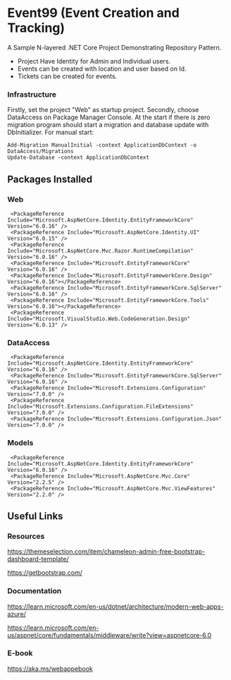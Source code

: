 # Event99 (Event Creation and Tracking)
A Sample N-layered .NET Core Project Demonstrating Repository Pattern.

* Project Have Identity for Admin and Individual users.
* Events can be created with location and user based on Id.
* Tickets can be created for events.


### Infrastructure
Firstly, set the project "Web" as startup project.
Secondly, choose DataAccess on Package Manager Console.
At the start if there is zero migration program should start a migration and database update with DbInitializer. For manual start:
```
Add-Migration ManualInitial -context ApplicationDbContext -o DataAccess/Migrations
Update-Database -context ApplicationDbContext
```
## Packages Installed

### Web
```
 <PackageReference Include="Microsoft.AspNetCore.Identity.EntityFrameworkCore" Version="6.0.16" />
 <PackageReference Include="Microsoft.AspNetCore.Identity.UI" Version="6.0.15" />
 <PackageReference Include="Microsoft.AspNetCore.Mvc.Razor.RuntimeCompilation" Version="6.0.16" />
 <PackageReference Include="Microsoft.EntityFrameworkCore" Version="6.0.16" />
 <PackageReference Include="Microsoft.EntityFrameworkCore.Design" Version="6.0.16"></PackageReference>
 <PackageReference Include="Microsoft.EntityFrameworkCore.SqlServer" Version="6.0.16" />
 <PackageReference Include="Microsoft.EntityFrameworkCore.Tools" Version="6.0.16"></PackageReference>
 <PackageReference Include="Microsoft.VisualStudio.Web.CodeGeneration.Design" Version="6.0.13" />
```


### DataAccess
```
 <PackageReference Include="Microsoft.AspNetCore.Identity.EntityFrameworkCore" Version="6.0.16" />
 <PackageReference Include="Microsoft.EntityFrameworkCore.SqlServer" Version="6.0.16" />
 <PackageReference Include="Microsoft.Extensions.Configuration" Version="7.0.0" />
 <PackageReference Include="Microsoft.Extensions.Configuration.FileExtensions" Version="7.0.0" />
 <PackageReference Include="Microsoft.Extensions.Configuration.Json" Version="7.0.0" />
```

### Models
```
 <PackageReference Include="Microsoft.AspNetCore.Identity.EntityFrameworkCore" Version="6.0.16" />
 <PackageReference Include="Microsoft.AspNetCore.Mvc.Core" Version="2.2.5" />
 <PackageReference Include="Microsoft.AspNetCore.Mvc.ViewFeatures" Version="2.2.0" />
```


## Useful Links

### Resources
https://themeselection.com/item/chameleon-admin-free-bootstrap-dashboard-template/

https://getbootstrap.com/

### Documentation
https://learn.microsoft.com/en-us/dotnet/architecture/modern-web-apps-azure/

https://learn.microsoft.com/en-us/aspnet/core/fundamentals/middleware/write?view=aspnetcore-6.0

### E-book
https://aka.ms/webappebook